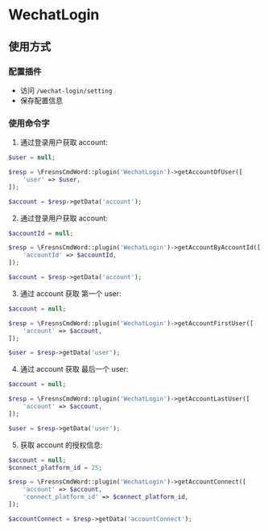 # WechatLogin

## 使用方式

### 配置插件

- 访问 `/wechat-login/setting`
- 保存配置信息

### 使用命令字

1. 通过登录用户获取 account:
```php
$user = null;

$resp = \FresnsCmdWord::plugin('WechatLogin')->getAccountOfUser([
    'user' => $user,
]);

$account = $resp->getData('account');
```

2. 通过登录用户获取 account:
```php
$accountId = null;

$resp = \FresnsCmdWord::plugin('WechatLogin')->getAccountByAccountId([
    'accountId' => $accountId,
]);

$account = $resp->getData('account');
```

3. 通过 account 获取 第一个 user:
```php
$account = null;

$resp = \FresnsCmdWord::plugin('WechatLogin')->getAccountFirstUser([
    'account' => $account,
]);

$user = $resp->getData('user');
```

4. 通过 account 获取 最后一个 user:
```php
$account = null;

$resp = \FresnsCmdWord::plugin('WechatLogin')->getAccountLastUser([
    'account' => $account,
]);

$user = $resp->getData('user');
```


5. 获取 account 的授权信息:
```php
$account = null;
$connect_platform_id = 25;

$resp = \FresnsCmdWord::plugin('WechatLogin')->getAccountConnect([
    'account' => $account,
    'connect_platform_id' => $connect_platform_id,
]);

$accountConnect = $resp->getData('accountConnect');
```
